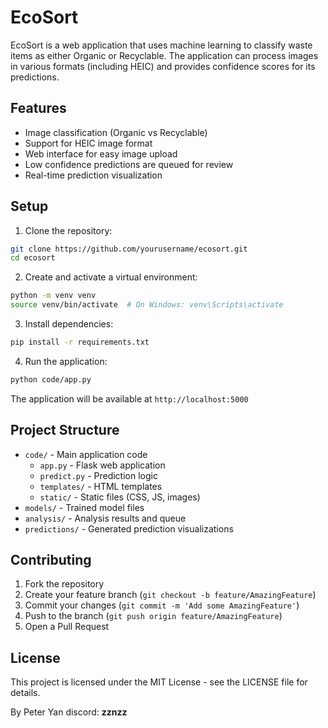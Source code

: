 # EcoSort

EcoSort is a web application that uses machine learning to classify waste items as either Organic or Recyclable. The application can process images in various formats (including HEIC) and provides confidence scores for its predictions.

## Features

- Image classification (Organic vs Recyclable)
- Support for HEIC image format
- Web interface for easy image upload
- Low confidence predictions are queued for review
- Real-time prediction visualization

## Setup

1. Clone the repository:
```bash
git clone https://github.com/yourusername/ecosort.git
cd ecosort
```

2. Create and activate a virtual environment:
```bash
python -m venv venv
source venv/bin/activate  # On Windows: venv\Scripts\activate
```

3. Install dependencies:
```bash
pip install -r requirements.txt
```

4. Run the application:
```bash
python code/app.py
```

The application will be available at `http://localhost:5000`

## Project Structure

- `code/` - Main application code
  - `app.py` - Flask web application
  - `predict.py` - Prediction logic
  - `templates/` - HTML templates
  - `static/` - Static files (CSS, JS, images)
- `models/` - Trained model files
- `analysis/` - Analysis results and queue
- `predictions/` - Generated prediction visualizations

## Contributing

1. Fork the repository
2. Create your feature branch (`git checkout -b feature/AmazingFeature`)
3. Commit your changes (`git commit -m 'Add some AmazingFeature'`)
4. Push to the branch (`git push origin feature/AmazingFeature`)
5. Open a Pull Request

## License

This project is licensed under the MIT License - see the LICENSE file for details. 

By Peter Yan
discord: __zznzz__
